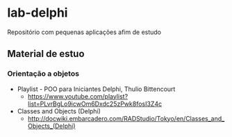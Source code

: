 # lab-delphi
Repositório com pequenas aplicações afim de estudo

## Material de estuo

### Orientação a objetos
* Playlist - POO para Iniciantes Delphi, Thulio Bittencourt
  * https://www.youtube.com/playlist?list=PLvrBgLo9icwOm6Dxdc25zPwk8fosI3Z4c
* Classes and Objects (Delphi) 
  * http://docwiki.embarcadero.com/RADStudio/Tokyo/en/Classes_and_Objects_(Delphi)
